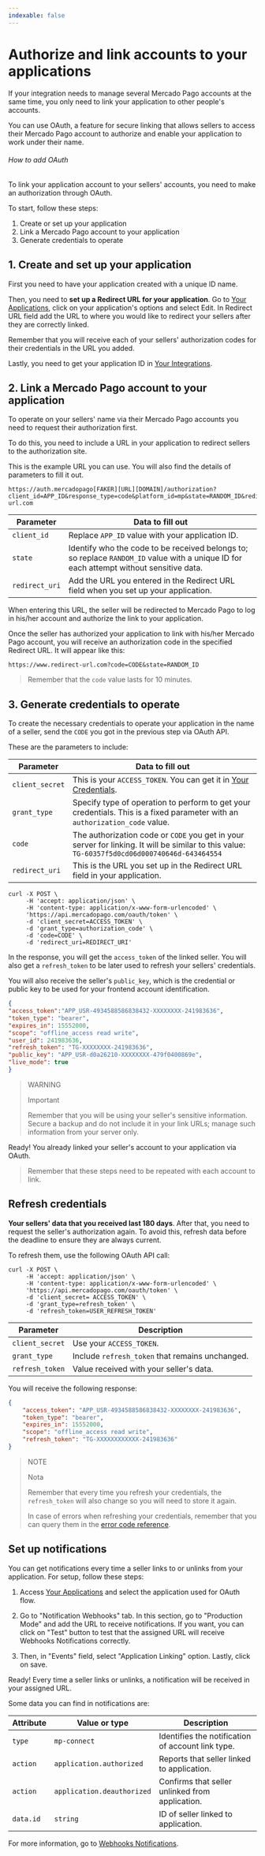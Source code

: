 ```yaml
---
indexable: false  
---
```


# Authorize and link accounts to your applications

If your integration needs to manage several Mercado Pago accounts at the same time, you only need to link your application to other people's accounts.

You can use OAuth, a feature for secure linking that allows sellers to access their Mercado Pago account to authorize and enable your application to work under their name. 

###### How to add OAuth 

To link your application account to your sellers' accounts, you need to make an authorization through OAuth.

To start, follow these steps:
1. Create or set up your application
2. Link a Mercado Pago account to your application
3. Generate credentials to operate

## 1. Create and set up your application

First you need to have your application created with a unique ID name.

Then, you need to **set up a Redirect URL for your application**. Go to [Your Applications](https://www.mercadopago[FAKER][URL][DOMAIN]/developers/panel), click on your application's options and select Edit. In Redirect URL field add the URL to where you would like to redirect your sellers after they are correctly linked.

Remember that you will receive each of your sellers' authorization codes for their credentials in the URL you added.

Lastly, you need to get your application ID in [Your Integrations](https://www.mercadopago[FAKER][URL][DOMAIN]/developers/panel).   

## 2. Link a Mercado Pago account to your application

To operate on your sellers' name via their Mercado Pago accounts you need to request their authorization first.

To do this, you need to include a URL in your application to redirect sellers to the authorization site. 

This is the example URL you can use. You will also find the details of parameters to fill it out.

```url
https://auth.mercadopago[FAKER][URL][DOMAIN]/authorization?client_id=APP_ID&response_type=code&platform_id=mp&state=RANDOM_ID&redirect_uri=https://www.redirect-url.com
```

| Parameter | Data to fill out |
| ----------------- | ----------------- |
| `client_id` | Replace `APP_ID` value with your application ID. |
| `state` | Identify who the code to be received belongs to; so replace `RANDOM_ID` value with a unique ID for each attempt without sensitive data. |
| `redirect_uri` | Add the URL you entered in the Redirect URL field when you set up your application. | 

When entering this URL, the seller will be redirected to Mercado Pago to log in his/her account and authorize the link to your application.

Once the seller has authorized your application to link with his/her Mercado Pago account, you will receive an authorization code in the specified Redirect URL. It will appear like this: 

```url
https://www.redirect-url.com?code=CODE&state=RANDOM_ID
```

> Remember that the `code` value lasts for 10 minutes.

## 3. Generate credentials to operate

To create the necessary credentials to operate your application in the name of a seller, send the `CODE` you got in the previous step via OAuth API.

These are the parameters to include:

| Parameter | Data to fill out |
| ----------------- | ----------------- |
| `client_secret` | This is your `ACCESS_TOKEN`. You can get it in [Your Credentials](https://www.mercadopago[FAKER][URL][DOMAIN]/developers/panel/credentials). |
| `grant_type` | Specify type of operation to perform to get your credentials.  This is a fixed parameter with an `authorization_code` value. |
| `code` | The authorization code or `CODE` you get in your server for linking.  It will be similar to this value: `TG-60357f5d0cd06d000740646d-643464554` | 
| `redirect_uri` | This is the URL you set up in the Redirect URL field in your application. |

```curl
curl -X POST \
     -H 'accept: application/json' \
     -H 'content-type: application/x-www-form-urlencoded' \
     'https://api.mercadopago.com/oauth/token' \
     -d 'client_secret=ACCESS_TOKEN' \
     -d 'grant_type=authorization_code' \
     -d 'code=CODE' \
     -d 'redirect_uri=REDIRECT_URI'
```

In the response, you will get the `access_token` of the linked seller. 
You will also get a `refresh_token` to be later used to refresh your sellers' credentials. 

You will also receive the seller's `public_key`, which is the credential or public key to be used for your frontend account identification. 
 

```json
{
"access_token":"APP_USR-4934588586838432-XXXXXXXX-241983636",
"token_type": "bearer",
"expires_in": 15552000,
"scope": "offline_access read write",
"user_id": 241983636,
"refresh_token": "TG-XXXXXXXX-241983636",
"public_key": "APP_USR-d0a26210-XXXXXXXX-479f0400869e",
"live_mode": true
}
```

> WARNING 
> 
> Important
> 
> Remember that you will be using your seller's sensitive information.  Secure a backup and do not include it in your link URLs; manage such information from your server only.

Ready! You already linked your seller's account to your application via OAuth. 

> Remember that these steps need to be repeated with each account to link. 

## Refresh credentials

**Your sellers' data that you received last 180 days**.  After that, you need to request the seller's authorization again.
To avoid this, refresh data before the deadline to ensure they are always current. 

To refresh them, use the following OAuth API call:

```curl
curl -X POST \
     -H 'accept: application/json' \
     -H 'content-type: application/x-www-form-urlencoded' \
     'https://api.mercadopago.com/oauth/token' \
     -d 'client_secret= ACCESS_TOKEN' \
     -d 'grant_type=refresh_token' \
     -d 'refresh_token=USER_REFRESH_TOKEN'
```

| Parameter | Description |
| ----------------- | ----------------- |
| `client_secret` | Use your `ACCESS_TOKEN`. |
| `grant_type` | Include `refresh_token` that remains unchanged. |
| `refresh_token` | Value received with your seller's data. | 

You will receive the following response:

```json
{
    "access_token": "APP_USR-4934588586838432-XXXXXXXX-241983636",
    "token_type": "bearer",
    "expires_in": 15552000,
    "scope": "offline_access read write",
    "refresh_token": "TG-XXXXXXXXXXXX-241983636"
}
```

> NOTE
> 
> Nota
> 
> Remember that every time you refresh your credentials, the `refresh_token` will also change so you will need to store it again.
>
>In case of errors when refreshing your credentials, remember that you can query them in the [error code reference](https://developers.mercadolibre[FAKER][URL][DOMAIN]/es_ar/autenticacion-y-autorizacion).

## Set up notifications

You can get notifications every time a seller links to or unlinks from your application.  For setup, follow these steps:

1. Access [Your Applications]((https://www.mercadopago[FAKER][URL][DOMAIN]/developers/panel)) and select the application used for OAuth flow.

2. Go to "Notification Webhooks" tab. In this section, go to "Production Mode" and add the URL to receive notifications.  If you want, you can click on "Test" button to test that the assigned URL will receive Webhooks Notifications correctly.

3. Then, in "Events" field, select "Application Linking" option.  Lastly, click on save. 

Ready! Every time a seller links or unlinks, a notification will be received in your assigned URL.

Some data you can find in notifications are:

| Attribute | Value or type | Description |
| ----------------- | ----------------- | --------------- |
| `type` | `mp-connect` | Identifies the notification of account link type. |
| `action` | `application.authorized` | Reports that seller linked to application. |
| `action` | `application.deauthorized` | Confirms that seller unlinked from application. |
| `data.id`| `string`| ID of seller linked to application. |

For more information, go to [Webhooks Notifications](https://www.mercadopago[FAKER][URL][DOMAIN]/developers/es/guides/notifications/webhooks).